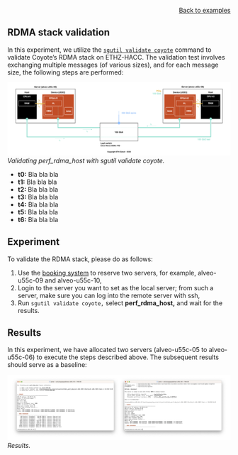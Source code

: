 <div id="readme" class="Box-body readme blob js-code-block-container">
<article class="markdown-body entry-content p-3 p-md-6" itemprop="text">
<p align="right">
<a href="https://github.com/fpgasystems/sgrt/blob/main/examples.md#examples">Back to examples</a>
</p>

# RDMA stack validation

In this experiment, we utilize the [`sgutil validate coyote`](../cli/manual/sgutil-validate-coyote.md#sgutil-validate-coyote) command to validate Coyote’s RDMA stack on ETHZ-HACC. The validation test involves exchanging multiple messages (of various sizes), and for each message size, the following steps are performed:

![Validating perf_rdma_host with sgutil validate coyote.](./sgutil-validate-coyote-perf_rdma_host.png "Validating perf_rdma_host with sgutil validate coyote.")
*Validating perf_rdma_host with sgutil validate coyote.*

* **t0:** Bla bla bla
* **t1:** Bla bla bla
* **t2:** Bla bla bla
* **t3:** Bla bla bla
* **t4:** Bla bla bla
* **t5:** Bla bla bla
* **t6:** Bla bla bla

## Experiment
To validate the RDMA stack, please do as follows:

1. Use the [booking system](https://alveo-booking.ethz.ch/login.php) to reserve two servers, for example, alveo-u55c-09 and alveo-u55c-10,
2. Login to the server you want to set as the local server; from such a server, make sure you can log into the remote server with ssh,
3. Run ```sgutil validate coyote,``` select **perf_rdma_host,** and wait for the results.

## Results
In this experiment, we have allocated two servers (alveo-u55c-05 to alveo-u55c-06) to execute the steps described above. The subsequent results should serve as a baseline:

![Results.](./sgutil-validate-coyote-perf_rdma_host_results.png "Results.")
*Results.*